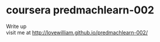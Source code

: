 coursera predmachlearn-002
==========================
Write up  
visit me at http://lovewilliam.github.io/predmachlearn-002/

